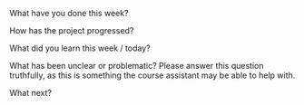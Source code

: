 What have you done this week?

How has the project progressed?

What did you learn this week / today?

What has been unclear or problematic? Please answer this question truthfully, as this is something the course assistant may be able to help with.

What next?
